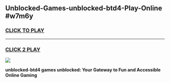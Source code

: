 
## Unblocked-Games-unblocked-btd4-Play-Online #w7m6y
<h3>
<a href="https://news.freeplayer.one?title=unblocked-btd4&ref=3">CLICK TO PLAY</a></h3>
<hr>

<h3>
<a href="https://news.freeplayer.one?title=unblocked-btd4&ref=3">CLICK 2 PLAY</a>
  
</h3>

<a href="https://news.freeplayer.one?title=unblocked-btd4&ref=3"><img src="https://clearcache.store/games.png"></a>


**unblocked-btd4 games unblocked: Your Gateway to Fun and Accessible Online Gaming**
